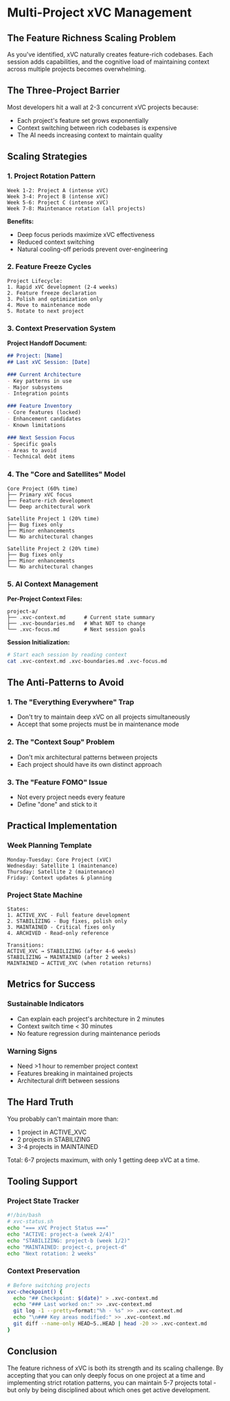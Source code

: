 # Multi-Project xVC Management

## The Feature Richness Scaling Problem

As you've identified, xVC naturally creates feature-rich codebases. Each session adds capabilities, and the cognitive load of maintaining context across multiple projects becomes overwhelming.

## The Three-Project Barrier

Most developers hit a wall at 2-3 concurrent xVC projects because:
- Each project's feature set grows exponentially
- Context switching between rich codebases is expensive
- The AI needs increasing context to maintain quality

## Scaling Strategies

### 1. Project Rotation Pattern
```
Week 1-2: Project A (intense xVC)
Week 3-4: Project B (intense xVC)
Week 5-6: Project C (intense xVC)
Week 7-8: Maintenance rotation (all projects)
```

**Benefits:**
- Deep focus periods maximize xVC effectiveness
- Reduced context switching
- Natural cooling-off periods prevent over-engineering

### 2. Feature Freeze Cycles
```
Project Lifecycle:
1. Rapid xVC development (2-4 weeks)
2. Feature freeze declaration
3. Polish and optimization only
4. Move to maintenance mode
5. Rotate to next project
```

### 3. Context Preservation System

**Project Handoff Document:**
```markdown
## Project: [Name]
## Last xVC Session: [Date]

### Current Architecture
- Key patterns in use
- Major subsystems
- Integration points

### Feature Inventory
- Core features (locked)
- Enhancement candidates
- Known limitations

### Next Session Focus
- Specific goals
- Areas to avoid
- Technical debt items
```

### 4. The "Core and Satellites" Model

```
Core Project (60% time)
├── Primary xVC focus
├── Feature-rich development
└── Deep architectural work

Satellite Project 1 (20% time)
├── Bug fixes only
├── Minor enhancements
└── No architectural changes

Satellite Project 2 (20% time)
├── Bug fixes only
├── Minor enhancements
└── No architectural changes
```

### 5. AI Context Management

**Per-Project Context Files:**
```
project-a/
├── .xvc-context.md      # Current state summary
├── .xvc-boundaries.md   # What NOT to change
└── .xvc-focus.md        # Next session goals
```

**Session Initialization:**
```bash
# Start each session by reading context
cat .xvc-context.md .xvc-boundaries.md .xvc-focus.md
```

## The Anti-Patterns to Avoid

### 1. The "Everything Everywhere" Trap
- Don't try to maintain deep xVC on all projects simultaneously
- Accept that some projects must be in maintenance mode

### 2. The "Context Soup" Problem
- Don't mix architectural patterns between projects
- Each project should have its own distinct approach

### 3. The "Feature FOMO" Issue
- Not every project needs every feature
- Define "done" and stick to it

## Practical Implementation

### Week Planning Template
```
Monday-Tuesday: Core Project (xVC)
Wednesday: Satellite 1 (maintenance)
Thursday: Satellite 2 (maintenance)
Friday: Context updates & planning
```

### Project State Machine
```
States:
1. ACTIVE_XVC - Full feature development
2. STABILIZING - Bug fixes, polish only
3. MAINTAINED - Critical fixes only
4. ARCHIVED - Read-only reference

Transitions:
ACTIVE_XVC → STABILIZING (after 4-6 weeks)
STABILIZING → MAINTAINED (after 2 weeks)
MAINTAINED → ACTIVE_XVC (when rotation returns)
```

## Metrics for Success

### Sustainable Indicators
- Can explain each project's architecture in 2 minutes
- Context switch time < 30 minutes
- No feature regression during maintenance periods

### Warning Signs
- Need >1 hour to remember project context
- Features breaking in maintained projects
- Architectural drift between sessions

## The Hard Truth

You probably can't maintain more than:
- 1 project in ACTIVE_XVC
- 2 projects in STABILIZING
- 3-4 projects in MAINTAINED

Total: 6-7 projects maximum, with only 1 getting deep xVC at a time.

## Tooling Support

### Project State Tracker
```bash
#!/bin/bash
# xvc-status.sh
echo "=== xVC Project Status ==="
echo "ACTIVE: project-a (week 2/4)"
echo "STABILIZING: project-b (week 1/2)"
echo "MAINTAINED: project-c, project-d"
echo "Next rotation: 2 weeks"
```

### Context Preservation
```bash
# Before switching projects
xvc-checkpoint() {
  echo "## Checkpoint: $(date)" > .xvc-context.md
  echo "### Last worked on:" >> .xvc-context.md
  git log -1 --pretty=format:"%h - %s" >> .xvc-context.md
  echo "\n### Key areas modified:" >> .xvc-context.md
  git diff --name-only HEAD~5..HEAD | head -20 >> .xvc-context.md
}
```

## Conclusion

The feature richness of xVC is both its strength and its scaling challenge. By accepting that you can only deeply focus on one project at a time and implementing strict rotation patterns, you can maintain 5-7 projects total - but only by being disciplined about which ones get active development.